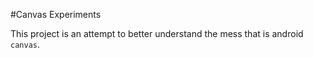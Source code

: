#Canvas Experiments

This project is an attempt to better understand the mess that is android `canvas`.